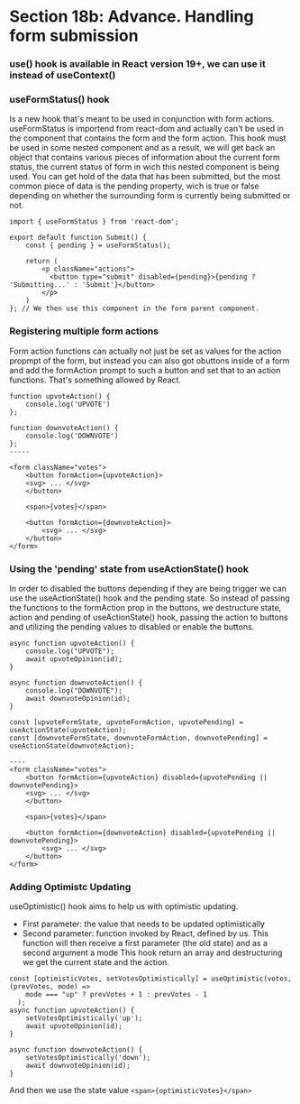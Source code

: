 # Section 18b: Advance. Handling form submission

### use() hook is available in React version 19+, we can use it instead of useContext()

### useFormStatus() hook

Is a new hook that's meant to be used in conjunction with form actions. useFormStatus is importend from react-dom and actually can't be used in the component that contains the form and the form action. This hook must be used in some nested component and as a result, we will get back an object that contains various pieces of information about the current form status, the current status of form in wich this nested component is being used. You can get hold of the data that has been submitted, but the most common piece of data is the pending property, wich is true or false depending on whether the surrounding form is currently being submitted or not.

~~~
import { useFormStatus } from 'react-dom';

export default function Submit() {
    const { pending } = useFormStatus();

    return (
        <p className="actions">
          <button type="submit" disabled={pending}>{pending ? 'Submitting...' : 'Submit'}</button>
        </p>
    )
}; // We then use this component in the form parent component.
~~~ 

### Registering multiple form actions
Form action functions can actually not just be set as values for the action propmpt of the form, but instead you can also got obuttons inside of a form and add the formAction prompt to such a button and set that to an action functions. That's something allowed by React.

~~~
function upvoteAction() {
    console.log('UPVOTE')
};

function downvoteAction() {
    console.log('DOWNVOTE')
};
-----

<form className="votes">
    <button formAction={upvoteAction}>
    <svg> ... </svg>   
    </button>

    <span>{votes}</span>

    <button formAction={downvoteAction}>
        <svg> ... </svg>
    </button>
</form>

~~~

### Using the 'pending' state from useActionState() hook
In order to disabled the buttons depending if they are being trigger we can use the useActionState() hook and the pending state. So instead of passing the functions to the formAction prop in the buttons, we destructure state, action and pending of useActionState() hook, passing the action to buttons and utilizing the pending values to disabled or enable the buttons. 
~~~
async function upvoteAction() {
    console.log("UPVOTE");
    await upvoteOpinion(id);
}

async function downvoteAction() {
    console.log("DOWNVOTE");
    await downvoteOpinion(id);
}

const [upvoteFormState, upvoteFormAction, upvotePending] = useActionState(upvoteAction);
const [downvoteFormState, downvoteFormAction, downvotePending] = useActionState(downvoteAction);

----
<form className="votes">
    <button formAction={upvoteAction} disabled={upvotePending || downvotePending}>
    <svg> ... </svg>   
    </button>

    <span>{votes}</span>

    <button formAction={downvoteAction} disabled={upvotePending || downvotePending}>
        <svg> ... </svg>
    </button>
</form>
~~~

### Adding Optimistc Updating
useOptimistic() hook aims to help us with optimistic updating. 
- First parameter: the value that needs to be updated optimistically
- Second parameter: function invoked by React, defined by us. This function will then receive a first parameter (the old state) and as a second argument a mode
This hook return an array and destructuring we get the current state and the action. 
~~~
const [optimisticVotes, setVotesOptimistically] = useOptimistic(votes, (prevVotes, mode) =>
    mode === "up" ? prevVotes + 1 : prevVotes - 1
  );
async function upvoteAction() {
    setVotesOptimistically('up');
    await upvoteOpinion(id);
}

async function downvoteAction() {
    setVotesOptimistically('down');
    await downvoteOpinion(id);
}
~~~
        
And then we use the state value `<span>{optimisticVotes}</span>`